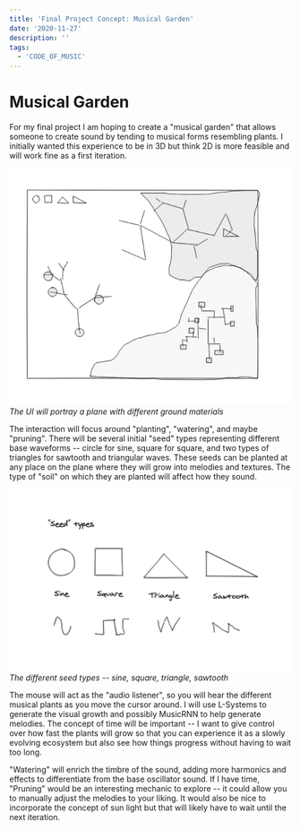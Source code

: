 ```yaml
---
title: 'Final Project Concept: Musical Garden'
date: '2020-11-27'
description: ''
tags:
  - 'CODE_OF_MUSIC'
---
```


# Musical Garden

For my final project I am hoping to create a "musical garden" that allows someone to create sound by tending to musical forms resembling plants. I initially wanted this experience to be in 3D but think 2D is more feasible and will work fine as a first iteration.

![ui](ui.png)
_The UI will portray a plane with different ground materials_

The interaction will focus around "planting", "watering", and maybe "pruning". There will be several initial "seed" types representing different base waveforms -- circle for sine, square for square, and two types of triangles for sawtooth and triangular waves. These seeds can be planted at any place on the plane where they will grow into melodies and textures. The type of "soil" on which they are planted will affect how they sound.

![seed types](seed-types.png)
_The different seed types -- sine, square, triangle, sawtooth_

The mouse will act as the "audio listener", so you will hear the different musical plants as you move the cursor around. I will use L-Systems to generate the visual growth and possibly MusicRNN to help generate melodies. The concept of time will be important -- I want to give control over how fast the plants will grow so that you can experience it as a slowly evolving ecosystem but also see how things progress without having to wait too long.

"Watering" will enrich the timbre of the sound, adding more harmonics and effects to differentiate from the base oscillator sound. If I have time, "Pruning" would be an interesting mechanic to explore -- it could allow you to manually adjust the melodies to your liking. It would also be nice to incorporate the concept of sun light but that will likely have to wait until the next iteration.

